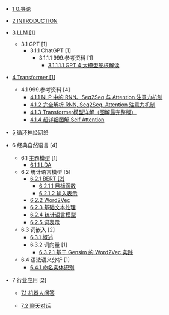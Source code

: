   - [1 0.导论](/0.导论/README.md)
    
  - [2 INTRODUCTION](/INTRODUCTION.md)
  - [3 LLM [1]](/LLM/README.md)
    - 3.1 GPT [1]
      - 3.1.1 ChatGPT [1]
        - 3.1.1.1 999.参考资料 [1]
          - [3.1.1.1.1 GPT 4 大模型硬核解读](/LLM/GPT/ChatGPT/999.参考资料/2023-GPT-4%20大模型硬核解读.md)
  - [4 Transformer [1]](/Transformer/README.md)
    - 4.1 999.参考资料 [4]
      - [4.1.1 NLP 中的 RNN、Seq2Seq 与 Attention 注意力机制](/Transformer/999.参考资料/2019-NLP%20中的%20RNN、Seq2Seq%20与%20Attention%20注意力机制.md)
      - [4.1.2 完全解析 RNN, Seq2Seq, Attention 注意力机制](/Transformer/999.参考资料/2020-完全解析%20RNN,%20Seq2Seq,%20Attention%20注意力机制.md)
      - [4.1.3 Transformer模型详解（图解最完整版）](/Transformer/999.参考资料/2021-Transformer模型详解（图解最完整版）.md)
      - [4.1.4 超详细图解 Self Attention](/Transformer/999.参考资料/2021-超详细图解%20Self-Attention.md)
  - [5 循环神经网络](/循环神经网络/README.md)
    
  - 6 经典自然语言 [4]
    - 6.1 主题模型 [1]
      - [6.1.1 LDA](/经典自然语言/主题模型/LDA.md)
    - 6.2 统计语言模型 [5]
      - [6.2.1 BERT [2]](/经典自然语言/统计语言模型/BERT/README.md)
        - [6.2.1.1 目标函数](/经典自然语言/统计语言模型/BERT/目标函数.md)
        - [6.2.1.2 输入表示](/经典自然语言/统计语言模型/BERT/输入表示.md)
      - [6.2.2 Word2Vec](/经典自然语言/统计语言模型/Word2Vec.md)
      - [6.2.3 基础文本处理](/经典自然语言/统计语言模型/基础文本处理.md)
      - [6.2.4 统计语言模型](/经典自然语言/统计语言模型/统计语言模型.md)
      - [6.2.5 词表示](/经典自然语言/统计语言模型/词表示.md)
    - 6.3 词嵌入 [2]
      - [6.3.1 概述](/经典自然语言/词嵌入/概述.md)
      - 6.3.2 词向量 [1]
        - [6.3.2.1 基于 Gensim 的 Word2Vec 实践](/经典自然语言/词嵌入/词向量/基于%20Gensim%20的%20Word2Vec%20实践.md)
    - 6.4 语法语义分析 [1]
      - [6.4.1 命名实体识别](/经典自然语言/语法语义分析/命名实体识别.md)
  - 7 行业应用 [2]
    - [7.1 机器人问答](/行业应用/机器人问答/README.md)
      
    - [7.2 聊天对话](/行业应用/聊天对话/README.md)
      